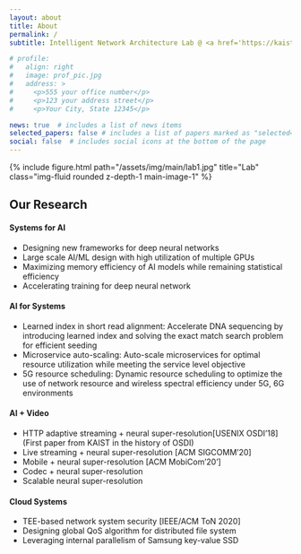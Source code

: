 ```yaml
---
layout: about
title: About
permalink: /
subtitle: Intelligent Network Architecture Lab @ <a href='https://kaist.ac.kr'>KAIST</a>.

# profile:
#   align: right
#   image: prof_pic.jpg
#   address: >
#     <p>555 your office number</p>
#     <p>123 your address street</p>
#     <p>Your City, State 12345</p>

news: true  # includes a list of news items
selected_papers: false # includes a list of papers marked as "selected={true}"
social: false  # includes social icons at the bottom of the page
---
```


<div class="row justify-content-sm-center">
    <div class="col-md mt-3 col-md-12">
        {% include figure.html path="/assets/img/main/lab1.jpg" title="Lab" class="img-fluid rounded z-depth-1 main-image-1" %}
        <div class="caption">
        </div>
    </div>
</div>

## Our **Research**

#### _<i class="fa fa-robot mr-2 mt-3"></i>_  **Systems for AI**
- Designing new frameworks for deep neural networks
- Large scale AI/ML design with high utilization of multiple GPUs
- Maximizing memory efficiency of AI models while remaining statistical efficiency
- Accelerating training for deep neural network

#### _<i class="fa fa-server mr-2"></i>_  **AI for Systems**
- Learned index in short read alignment: Accelerate DNA sequencing by introducing learned index and solving the exact match search problem for efficient seeding
- Microservice auto-scaling: Auto-scale microservices for optimal resource utilization while meeting the service level objective
- 5G resource scheduling: Dynamic resource scheduling to optimize the use of network resource and wireless spectral efficiency under 5G, 6G environments

#### _<i class="fa fa-photo-video mr-2"></i>_ **AI + Video**
- HTTP adaptive streaming + neural super-resolution[USENIX OSDI’18] (First paper from KAIST in the history of OSDI)
- Live streaming + neural super-resolution [ACM SIGCOMM’20]
- Mobile + neural super-resolution [ACM MobiCom’20’]
- Codec + neural super-resolution
- Scalable neural super-resolution

#### _<i class="fa fa-cloud mr-2"></i>_  **Cloud Systems**
- TEE-based network system security [IEEE/ACM ToN 2020]
- Designing global QoS algorithm for distributed file system
- Leveraging internal parallelism of Samsung key-value SSD

&nbsp;
&nbsp;
&nbsp;